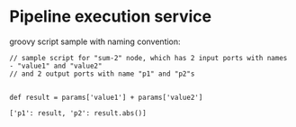# Pipeline execution service

groovy script sample with naming convention:

```
// sample script for "sum-2" node, which has 2 input ports with names - "value1" and "value2"
// and 2 output ports with name "p1" and "p2"s


def result = params['value1'] + params['value2']

['p1': result, 'p2': result.abs()]
```
